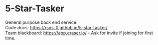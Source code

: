 # 5-Star-Tasker
General purpose back end service.  
Code docs: https://rsns-0.github.io/5-star-tasker/  
Team blackboard: https://app.eraser.io/ - Ask for invite if joining for first time.  
